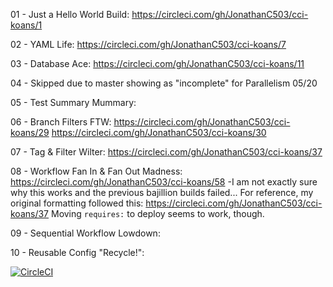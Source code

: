 01 - Just a Hello World Build: https://circleci.com/gh/JonathanC503/cci-koans/1 

02 - YAML Life: https://circleci.com/gh/JonathanC503/cci-koans/7 

03 - Database Ace: https://circleci.com/gh/JonathanC503/cci-koans/11 

04 - Skipped due to master showing as "incomplete" for Parallelism 05/20

05 - Test Summary Mummary: 

06 - Branch Filters FTW: https://circleci.com/gh/JonathanC503/cci-koans/29
                         https://circleci.com/gh/JonathanC503/cci-koans/30

07 - Tag & Filter Wilter: https://circleci.com/gh/JonathanC503/cci-koans/37

08 - Workflow Fan In & Fan Out Madness: https://circleci.com/gh/JonathanC503/cci-koans/58
    -I am not exactly sure why this works and the previous bajillion builds failed... For reference, my original formatting followed this: https://circleci.com/gh/JonathanC503/cci-koans/37
    Moving `requires:` to deploy seems to work, though. 

09 - Sequential Workflow Lowdown: 

10 - Reusable Config "Recycle!": 

[![CircleCI](https://circleci.com/gh/JonathanC503/cci-koans.svg?style=svg)](https://circleci.com/gh/JonathanC503/cci-koans)